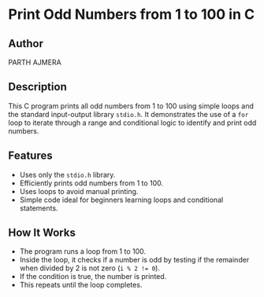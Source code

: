 # Print Odd Numbers from 1 to 100 in C

## Author
PARTH AJMERA

## Description
This C program prints all odd numbers from 1 to 100 using simple loops and the standard input-output library `stdio.h`. It demonstrates the use of a `for` loop to iterate through a range and conditional logic to identify and print odd numbers.

## Features
- Uses only the `stdio.h` library.
- Efficiently prints odd numbers from 1 to 100.
- Uses loops to avoid manual printing.
- Simple code ideal for beginners learning loops and conditional statements.

## How It Works
- The program runs a loop from 1 to 100.
- Inside the loop, it checks if a number is odd by testing if the remainder when divided by 2 is not zero (`i % 2 != 0`).
- If the condition is true, the number is printed.
- This repeats until the loop completes.

